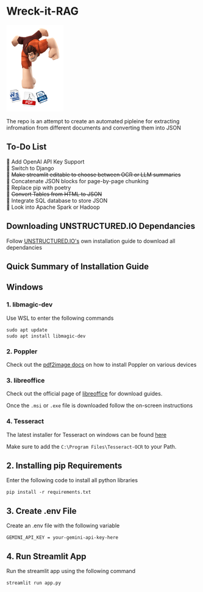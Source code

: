 # **Wreck-it-RAG**

<img src="Other/file.png" width="150" height="auto" alt="Wreck-it-RAG Logo">


The repo is an attempt to create an automated pipleine for extracting infromation from different documents and converting them into JSON

## **To-Do List**
📝 Add OpenAI API Key Support<br>
📝 Switch to Django<br>
📝 ~~Make streamlit editable to choose between OCR or LLM summaries~~<br>
📝 Concatenate JSON blocks for page-by-page chunking<br>
📝 Replace pip with poetry<br>
📝 ~~Convert Tables from HTML to JSON~~<br>
📝 Integrate SQL database to store JSON<br>
📝 Look into Apache Spark or Hadoop<br>

## **Downloading UNSTRUCTURED.IO Dependancies**

Follow [UNSTRUCTURED.IO's](https://docs.unstructured.io/open-source/installation/full-installation) own installation guide to download all dependancies

## Quick Summary of Installation Guide

## **Windows**

### 1. libmagic-dev

Use WSL to enter the following commands
```
sudo apt update
sudo apt install libmagic-dev
```

### 2. Poppler

Check out the [pdf2image docs](https://pdf2image.readthedocs.io/en/latest/installation.html) on how to install Poppler on various devices

### 3. libreoffice

Check out the official page of [libreoffice](https://www.libreoffice.org/download/download-libreoffice/) for download guides.

Once the `.msi` or `.exe` file is downloaded follow the on-screen instructions

### 4. Tesseract

The latest installer for Tesseract on windows can be found [here](https://github.com/UB-Mannheim/tesseract/wiki)

Make sure to add the `C:\Program Files\Tesseract-OCR` to your Path.

## **2. Installing pip Requirements**

Enter the following code to install all python libraries
```
pip install -r requirements.txt
```

## **3. Create .env File**

Create an .env file with the following variable
```
GEMINI_API_KEY = your-gemini-api-key-here
```

## **4. Run Streamlit App**

Run the streamlit app using the following command
```
streamlit run app.py
```